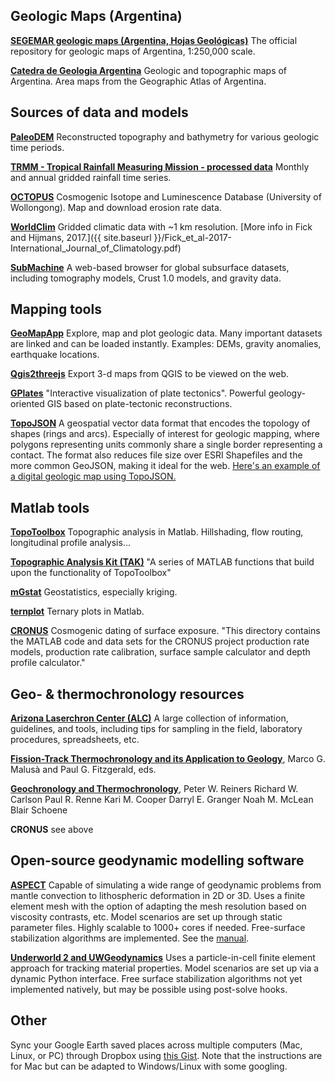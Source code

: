 ## Geologic Maps (Argentina)

**[SEGEMAR geologic maps (Argentina, Hojas Geológicas)](http://repositorio.segemar.gov.ar/handle/308849217/69)** The official repository for geologic maps of Argentina, 1:250,000 scale.

**[Catedra de Geologia Argentina](http://www.criba.edu.ar/geolarg/topograficas.html)** Geologic and topographic maps of Argentina. Area maps from the Geographic Atlas of Argentina.

## Sources of data and models

**[PaleoDEM](http://www.earthbyte.org/paleodem-resource-scotese-and-wright-2018/)** Reconstructed topography and bathymetry for various geologic time periods.

**[TRMM - Tropical Rainfall Measuring Mission - processed data](http://www.geog.ucsb.edu/~bodo/TRMM/)** Monthly and annual gridded rainfall time series.

**[OCTOPUS](https://earth.uow.edu.au/)** Cosmogenic Isotope and Luminescence Database (University of Wollongong). Map and download erosion rate data.

**[WorldClim](http://www.worldclim.org/)** Gridded climatic data with ~1 km resolution. [More info in Fick and Hijmans, 2017.]({{ site.baseurl }}/Fick_et_al-2017-International_Journal_of_Climatology.pdf)

**[SubMachine](https://www.earth.ox.ac.uk/~smachine/cgi/index.php)** A web-based browser for global subsurface datasets, including tomography models, Crust 1.0 models, and gravity data.

## Mapping tools

**[GeoMapApp](http://www.geomapapp.org/)** Explore, map and plot geologic data. Many important datasets are linked and can be loaded instantly. Examples: DEMs, gravity anomalies, earthquake locations.

**[Qgis2threejs](https://github.com/minorua/Qgis2threejs)** Export 3-d maps from QGIS to be viewed on the web.

**[GPlates](https://www.gplates.org/)** "Interactive visualization of plate tectonics". Powerful geology-oriented GIS based on plate-tectonic reconstructions.

**[TopoJSON](https://github.com/topojson/topojson)** A geospatial vector data format that encodes the topology of shapes (rings and arcs). Especially of interest for geologic mapping, where polygons representing units commonly share a single border representing a contact. The format also reduces file size over ESRI Shapefiles and the more common GeoJSON, making it ideal for the web. [Here's an example of a digital geologic map using TopoJSON.](http://bl.ocks.org/rclark/5779893)

## Matlab tools

**[TopoToolbox](https://topotoolbox.wordpress.com/)** Topographic analysis in Matlab. Hillshading, flow routing, longitudinal profile analysis...

**[Topographic Analysis Kit (TAK)](https://github.com/amforte/Topographic-Analysis-Kit)** "A series of MATLAB functions that build upon the functionality of TopoToolbox"

**[mGstat](http://mgstat.sourceforge.net/)** Geostatistics, especially kriging.

**[ternplot](https://www.mathworks.com/matlabcentral/fileexchange/2299-alchemyst-ternplot)** Ternary plots in Matlab.

**[CRONUS](https://bitbucket.org/cronusearth/cronus-calc/src/master/)** Cosmogenic dating of surface exposure. "This directory contains the MATLAB code and data sets for the CRONUS project production rate models, production rate calibration, surface sample calculator and depth profile calculator."

## Geo- & thermochronology resources

**[Arizona Laserchron Center (ALC)](https://sites.google.com/a/laserchron.org/laserchron/home)** A large collection of information, guidelines, and tools, including tips for sampling in the field, laboratory procedures, spreadsheets, etc.

**[Fission-Track Thermochronology and its Application to Geology](https://link.springer.com/book/10.1007/978-3-319-89421-8)**, Marco G.  Malusà and Paul G. Fitzgerald, eds.

**[Geochronology and Thermochronology](https://onlinelibrary.wiley.com/doi/book/10.1002/9781118455876)**, Peter W. Reiners Richard W. Carlson Paul R. Renne Kari M. Cooper Darryl E. Granger Noah M. McLean Blair Schoene

**CRONUS** see above

## Open-source geodynamic modelling software

**[ASPECT](https://github.com/geodynamics/aspect)** Capable of simulating a wide range of geodynamic problems from mantle convection to lithospheric deformation in 2D or 3D. Uses a finite element mesh with the option of adapting the mesh resolution based on viscosity contrasts, etc. Model scenarios are set up through static parameter files. Highly scalable to 1000+ cores if needed. Free-surface stabilization algorithms are implemented. See the [manual](http://www.math.clemson.edu/~heister/manual.pdf).

**[Underworld 2 and UWGeodynamics](https://github.com/underworldcode/UWGeodynamics)** Uses a particle-in-cell finite element approach for tracking material properties. Model scenarios are set up via a dynamic Python interface. Free surface stabilization algorithms not yet implemented natively, but may be possible using post-solve hooks.

## Other

Sync your Google Earth saved places across multiple computers (Mac, Linux, or PC) through Dropbox using [this Gist](https://gist.github.com/mitchellmcm27/e7b0b5203eb25627ab772ef7bbbab7e7). Note that the instructions are for Mac but can be adapted to Windows/Linux with some googling.
